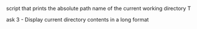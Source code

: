 script that prints the absolute path name of the current working directory
T

ask 3 - Display current directory contents in a long format
